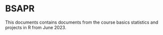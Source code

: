 # BSAPR
This documents contains documents from the course basics statistics and projects in R from June 2023. 
